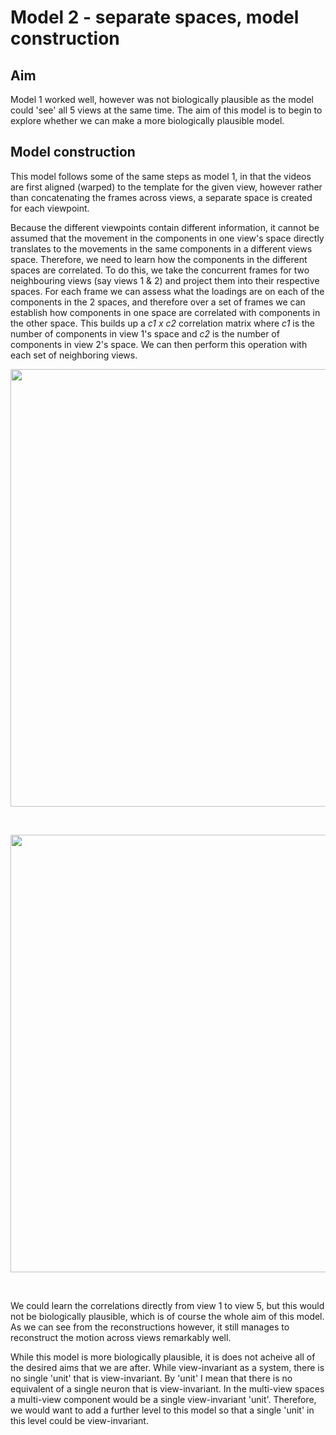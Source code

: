 # Model 2 - separate spaces, model construction

## Aim
Model 1 worked well, however was not biologically plausible as the model could 'see' all 5 views at the same time. The aim of this model is to begin to explore whether we can make a more biologically plausible model.

## Model construction
This model follows some of the same steps as model 1, in that the videos are first aligned (warped) to the template for the given view, however rather than concatenating the frames across views, a separate space is created for each viewpoint. 

Because the different viewpoints contain different information, it cannot be assumed that the movement in the components in one view's space directly translates to the movements in the same components in a different views space. Therefore, we need to learn how the components in the different spaces are correlated.
To do this, we take the concurrent frames for two neighbouring views (say views 1 & 2) and project them into their respective spaces. For each frame we can assess what the loadings are on each of the components in the 2 spaces, and therefore over a set of frames we can establish how components in one space are correlated with components in the other space. This builds up a _c1 x c2_ correlation matrix where _c1_ is the number of components in view 1's space and _c2_ is the number of components in view 2's space. We can then perform this operation with each set of neighboring views.

<p align="center">
<img src="https://user-images.githubusercontent.com/58479570/234806135-bf965463-a1fc-42db-a54c-7aac347ce1d6.png" width="700">
</p>
<br>

<p align="center">
<img src="https://user-images.githubusercontent.com/58479570/234032574-d804c630-2959-43d1-89ba-5bc78fea8355.png" width="700">
</p>
<br>

We could learn the correlations directly from view 1 to view 5, but this would not be biologically plausible, which is of course the whole aim of this model. As we can see from the reconstructions however, it still manages to reconstruct the motion across views remarkably well.
<br>

While this model is more biologically plausible, it is does not acheive all of the desired aims that we are after. While view-invariant as a system, there is no single 'unit' that is view-invariant. By 'unit' I mean that there is no equivalent of a single neuron that is view-invariant. In the multi-view spaces a multi-view component would be a single view-invariant 'unit'. Therefore, we would want to add a further level to this model so that a single 'unit' in this level could be view-invariant.



